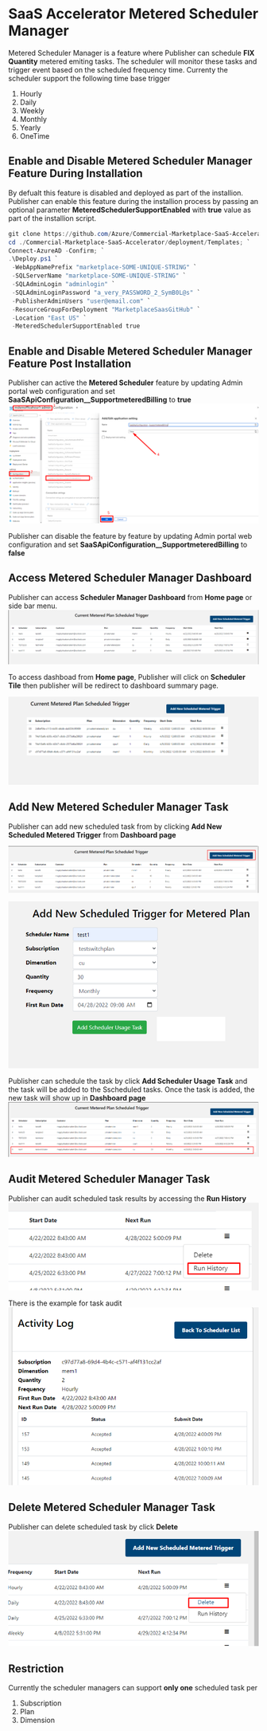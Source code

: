 # SaaS Accelerator Metered Scheduler Manager 
Metered Scheduler Manager is a feature where Publisher can schedule **FIX Quantity** metered emiting tasks. The scheduler will monitor these tasks and trigger event based on the scheduled frequency time. Currenty the scheduler support the following time base trigger
1. Hourly
1. Daily
1. Weekly
1. Monthly
1. Yearly
1. OneTime
## Enable and Disable Metered Scheduler Manager Feature During Installation
By defualt this feature is disabled and deployed as part of the installion. Publisher can enable this feature during the installion process by passing an optional parameter **MeteredSchedulerSupportEnabled** with **true** value as part of the installion script. 


``` powershell
git clone https://github.com/Azure/Commercial-Marketplace-SaaS-Accelerator.git -b 6.0.1 --depth 1; `
cd ./Commercial-Marketplace-SaaS-Accelerator/deployment/Templates; `
Connect-AzureAD -Confirm; `
.\Deploy.ps1 `
 -WebAppNamePrefix "marketplace-SOME-UNIQUE-STRING" `
 -SQLServerName "marketplace-SOME-UNIQUE-STRING" `
 -SQLAdminLogin "adminlogin" `
 -SQLAdminLoginPassword "a_very_PASSWORD_2_SymB0L@s" `
 -PublisherAdminUsers "user@email.com" `
 -ResourceGroupForDeployment "MarketplaceSaasGitHub" `
 -Location "East US" `
 -MeteredSchedulerSupportEnabled true
 ```

## Enable and Disable Metered Scheduler Manager Feature Post Installation
Publisher can active the **Metered Scheduler** feature by updating Admin portal web configuration and set **SaaSApiConfiguration__SupportmeteredBilling** to **true**
![home](./images/scheduler-config.png)

Publisher can disable the feature by feature by updating Admin portal web configuration and set **SaaSApiConfiguration__SupportmeteredBilling** to **false**



## Access Metered Scheduler Manager Dashboard
 Publisher can access **Scheduler Manager Dashboard** from **Home page** or side bar menu.
![home](./images/scheduler-home.png)

To access dashboad from **Home page**, Publisher will click on **Scheduler Tile** then publisher will be redirect to dashboard summary page.

![dashboard](./images/scheduler-dashboard.png)
## Add New Metered Scheduler Manager Task
Publisher can add new scheduled task from by clicking **Add New Scheduled Metered Trigger** from **Dashboard page**

![add-task-1](./images/scheduler-add1.png)

![add-task-2](./images/scheduler-add2.png)


Publisher can schedule the task by click **Add Scheduler Usage Task** and the task will be added to the Sscheduled tasks.
Once the task is added, the new task will show up in **Dashboard page**
![add-task-2](./images/scheduler-add3.png)


## Audit Metered Scheduler Manager Task
Publisher can audit scheduled task results by accessing the **Run History**
![audit-task-1](./images/scheduler-audit1.png)

There is the example for task audit
![audit-task-2](./images/scheduler-audit2.png)

## Delete Metered Scheduler Manager Task
Publisher can delete scheduled task by click **Delete**
![delete-task-1](./images/scheduler-delete.png)

## Restriction
Currently the scheduler managers can support **only one** scheduled task per
1. Subscription
1. Plan
1. Dimension




